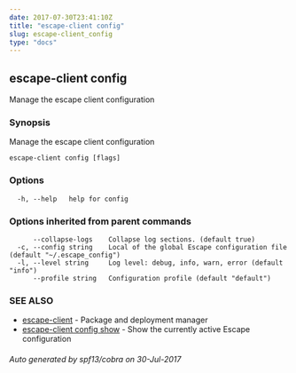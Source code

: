 ```yaml
---
date: 2017-07-30T23:41:10Z
title: "escape-client config"
slug: escape-client_config
type: "docs"
---
```

## escape-client config

Manage the escape client configuration

### Synopsis


Manage the escape client configuration

```
escape-client config [flags]
```

### Options

```
  -h, --help   help for config
```

### Options inherited from parent commands

```
      --collapse-logs    Collapse log sections. (default true)
  -c, --config string    Local of the global Escape configuration file (default "~/.escape_config")
  -l, --level string     Log level: debug, info, warn, error (default "info")
      --profile string   Configuration profile (default "default")
```

### SEE ALSO
* [escape-client](../escape-client/)	 - Package and deployment manager
* [escape-client config show](../escape-client_config_show/)	 - Show the currently active Escape configuration

###### Auto generated by spf13/cobra on 30-Jul-2017
